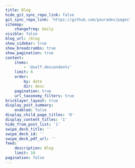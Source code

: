 ```yaml
---
title: Blog
hide_git_sync_repo_link: false
git_sync_repo_link: 'https://github.com/pauradev/pages'
sitemap:
    changefreq: daily
visible: false
blog_url: /blog
show_sidebar: true
show_breadcrumbs: true
show_pagination: true
content:
    items:
        - '@self.descendants'
    limit: 6
    order:
        by: date
        dir: desc
    pagination: true
    url_taxonomy_filters: true
bricklayer_layout: true
display_post_summary:
    enabled: false
display_child_page_titles: '0'
display_content_titles: '1'
hide_from_post_list: '1'
swipe_deck_title: ''
swipe_deck_id: ''
swipe_deck_pdf_url: ''
feed:
    description: Blog
    limit: 10
pagination: false
---
```


